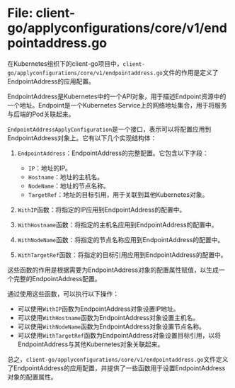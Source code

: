 # File: client-go/applyconfigurations/core/v1/endpointaddress.go

在Kubernetes组织下的client-go项目中，`client-go/applyconfigurations/core/v1/endpointaddress.go`文件的作用是定义了EndpointAddress的应用配置。

EndpointAddress是Kubernetes中的一个API对象，用于描述Endpoint资源中的一个地址。Endpoint是一个Kubernetes Service上的网络地址集合，用于将服务与后端的Pod关联起来。

`EndpointAddressApplyConfiguration`是一个接口，表示可以将配置应用到EndpointAddress对象上。它有以下几个实现结构体：

1. `EndpointAddress`：EndpointAddress的完整配置。它包含以下字段：
   - `IP`：地址的IP。
   - `Hostname`：地址的主机名。
   - `NodeName`：地址的节点名称。
   - `TargetRef`：地址的目标引用，用于关联到其他Kubernetes对象。

2. `WithIP`函数：将指定的IP应用到EndpointAddress的配置中。

3. `WithHostname`函数：将指定的主机名应用到EndpointAddress的配置中。

4. `WithNodeName`函数：将指定的节点名称应用到EndpointAddress的配置中。

5. `WithTargetRef`函数：将指定的目标引用应用到EndpointAddress的配置中。

这些函数的作用是根据需要为EndpointAddress对象的配置属性赋值，以生成一个完整的EndpointAddress配置。

通过使用这些函数，可以执行以下操作：

- 可以使用`WithIP`函数为EndpointAddress对象设置IP地址。
- 可以使用`WithHostname`函数为EndpointAddress对象设置主机名。
- 可以使用`WithNodeName`函数为EndpointAddress对象设置节点名称。
- 可以使用`WithTargetRef`函数为EndpointAddress对象设置目标引用，以将EndpointAddress与其他Kubernetes对象关联起来。

总之，`client-go/applyconfigurations/core/v1/endpointaddress.go`文件定义了EndpointAddress的应用配置，并提供了一些函数用于设置EndpointAddress对象的配置属性。

